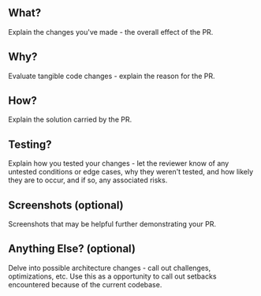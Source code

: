 ## What?
Explain the changes you've made - the overall effect of the PR.

## Why?
Evaluate tangible code changes - explain the reason for the PR.

## How?
Explain the solution carried by the PR.

## Testing?
Explain how you tested your changes - let the reviewer know of any untested 
conditions or edge cases, why they weren't tested, and how likely they are to
occur, and if so, any associated risks.

## Screenshots (optional)
Screenshots that may be helpful further demonstrating your PR.

## Anything Else? (optional)
Delve into possible architecture changes - call out challenges, optimizations,
etc. Use this as a opportunity to call out setbacks encountered because of the
current codebase.
